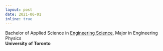 ```yaml
---
layout: post
date: 2021-06-01
inline: true
---
```


Bachelor of Applied Science in [Engineering Science](https://engsci.utoronto.ca), Major in Engineering Physics  
<b>University of Toronto</b>
